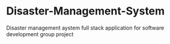 # Disaster-Management-System
Disaster management aystem full stack application for software development group project
